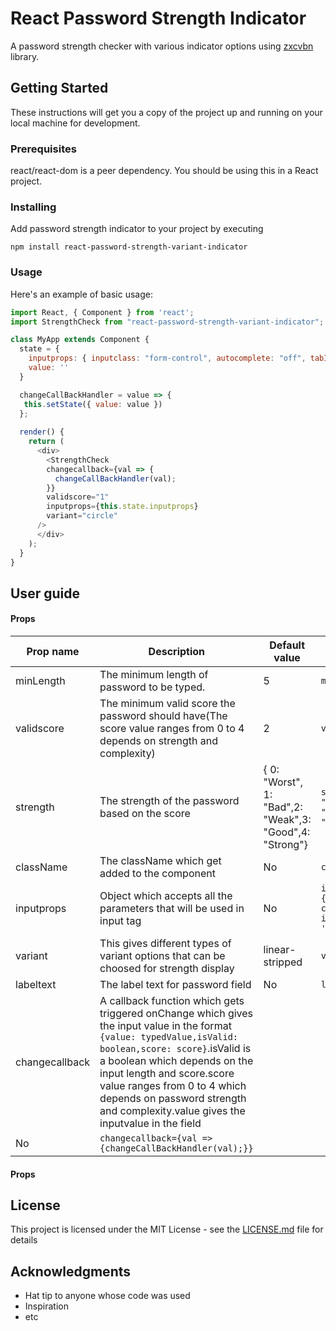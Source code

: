 # React Password Strength Indicator

A password strength checker with various indicator options using [zxcvbn](https://www.npmjs.com/package/zxcvbn) library.

## Getting Started

These instructions will get you a copy of the project up and running on your local machine for development.

### Prerequisites

react/react-dom is a peer dependency. You should be using this in a React project.

### Installing

Add password strength indicator to your project by executing

```
npm install react-password-strength-variant-indicator
```
### Usage

Here's an example of basic usage:

```js
import React, { Component } from 'react';
import StrengthCheck from "react-password-strength-variant-indicator";

class MyApp extends Component {
  state = {
    inputprops: { inputclass: "form-control", autocomplete: "off", tabIndex: 0 },
    value: ''
  }

  changeCallBackHandler = value => {
   this.setState({ value: value })
  };
  
  render() {
    return (
      <div>
        <StrengthCheck
        changecallback={val => {
          changeCallBackHandler(val);
        }}
        validscore="1"
        inputprops={this.state.inputprops}
        variant="circle"
      />
      </div>
    );
  }
}
```
## User guide

#### Props

|Prop name|Description|Default value|Example values|
|----|----|----|----|
|minLength|The minimum length of password to be typed.|5|`minLength=6`|
|validscore|The minimum valid score the password should have(The score value ranges from 0 to 4 depends on strength and complexity)|2|`validscore=3`|
|strength|The strength of the password based on the score | { 0: "Worst", 1: "Bad",2: "Weak",3: "Good",4: "Strong"}|`strength={0: "Weak",1: "Weak",2: "moderate",3: "Good",4: "Strong"}`|
|className|The className which get added to the component|No|`className=form`|
|inputprops|Object which accepts all the parameters that will be used in input tag|No|`inputprops={{inputclass: 'form-control-input',autocomplete: 'off'tabIndex=-1,}`|
|variant|This gives different types of variant options that can be choosed for strength display|linear-stripped|`variant=line`|
|labeltext|The label text for password field|No|`labeltext=Password`|
|changecallback|A callback function which gets triggered onChange which gives the input value in the format `{value: typedValue,isValid: boolean,score: score}`.isValid is a boolean which depends on the input length and score.score value ranges from 0 to 4 which depends on password strength and complexity.value gives the inputvalue in the field
|No|`changecallback={val => {changeCallBackHandler(val);}}`|

#### Props

## License

This project is licensed under the MIT License - see the [LICENSE.md](LICENSE.md) file for details

## Acknowledgments

- Hat tip to anyone whose code was used
- Inspiration
- etc
